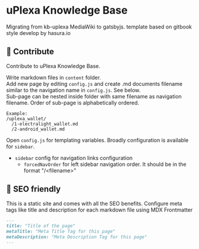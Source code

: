 # uPlexa Knowledge Base

Migrating from kb-uplexa MediaWiki to gatsbyjs. template based on gitbook style develop by hasura.io


## 🚀 Contribute

Contribute to uPlexa Knowledge Base.

Write markdown files in `content` folder.  
Add new page by editing `config.js` and create .md documents filename similar to the navigation name in `config.js`. See below.  
Sub-page can be nested inside folder with same filename as navigation filename. Order of sub-page is alphabetically ordered.  

```
Example:  
/uplexa_wallet/  
  /1-electralight_wallet.md  
  /2-android_wallet.md  
```

Open `config.js` for templating variables. Broadly configuration is available for `sidebar`.

- `sidebar` config for navigation links configuration
    - `forcedNavOrder` for left sidebar navigation order. It should be in the format "/\<filename>"


## 🤖 SEO friendly

This is a static site and comes with all the SEO benefits. Configure meta tags like title and description for each markdown file using MDX Frontmatter

```markdown
---
title: "Title of the page"
metaTitle: "Meta Title Tag for this page"
metaDescription: "Meta Description Tag for this page"
---
